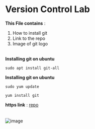 # **Version Control Lab**
**This File contains** :</br>
1. How to install git
2. Link to the repo
3. Image of git logo 
</br></br>

**Installing git on ubuntu**
```
sudo apt install git-all
```
**Installing git on ubuntu**
```
sudo yum update

yum install git 
```

**https link** :  [repo](https://github.com/Abdallah-Refay/vc-lab.git) 
</br></br></br>
![image](https://miro.medium.com/max/910/1*Wjxx83j-qyiNvFBy1yOA1w.jpeg)
